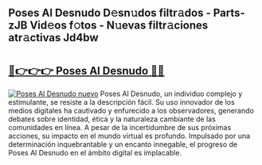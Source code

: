 ## Poses Al Desnudo D𝚎sn𝚞dos filtr𝚊dos - Parts-zJB Vid𝚎os f𝚘tos - N𝚞evas filtr𝚊ciones atr𝚊ctivas Jd4bw

# <h2><a href="http://mbbeclo.tromn.icu/?c=Poses+Al+Desnudo">🔗👉👉👉 Poses Al Desnudo 🔗🔗</a></h2>

[![Poses Al Desnudo nuevo](https://i.imgur.com/pEAQMta.gif)](http://mbbeclo.tromn.icu/?c=Poses+Al+Desnudo)
Poses Al Desnudo, un individuo complejo y estimulante, se resiste a la descripción fácil. Su uso innovador de los medios digitales ha cautivado y enfurecido a los observadores, generando debates sobre identidad, ética y la naturaleza cambiante de las comunidades en línea. A pesar de la incertidumbre de sus próximas acciones, su impacto en el mundo virtual es profundo. Impulsado por una determinación inquebrantable y un encanto innegable, el progreso de Poses Al Desnudo en el ámbito digital es implacable.
